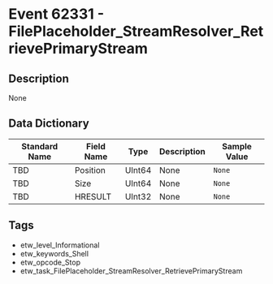 # Event 62331 - FilePlaceholder_StreamResolver_RetrievePrimaryStream

## Description
None

## Data Dictionary
|Standard Name|Field Name|Type|Description|Sample Value|
|---|---|---|---|---|
|TBD|Position|UInt64|None|`None`|
|TBD|Size|UInt64|None|`None`|
|TBD|HRESULT|UInt32|None|`None`|

## Tags
* etw_level_Informational
* etw_keywords_Shell
* etw_opcode_Stop
* etw_task_FilePlaceholder_StreamResolver_RetrievePrimaryStream